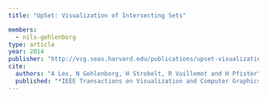 ```yaml
---
title: "UpSet: Visualization of Intersecting Sets"

members:
  - nils-gehlenborg
type: article
year: 2014
publisher: "http://vcg.seas.harvard.edu/publications/upset-visualization-intersecting-sets"
cite:
  authors: "A Lex, N Gehlenborg, H Strobelt, R Vuillemot and H Pfister"
  published: "*IEEE Transactions on Visualization and Computer Graphics (Proceedings of InfoVis ’14)*"
---
```

